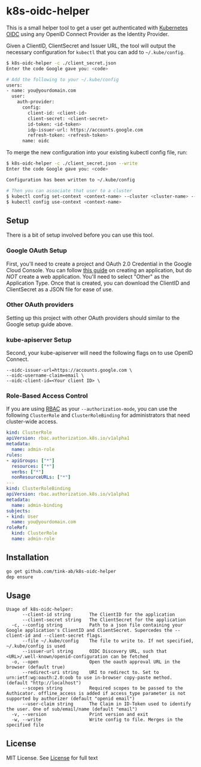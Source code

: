 # k8s-oidc-helper

This is a small helper tool to get a user get authenticated with
[Kubernetes OIDC](http://kubernetes.io/docs/admin/authentication/) using any OpenID Connect Provider
as the Identity Provider.

Given a ClientID, ClientSecret and Issuer URL, the tool will output the necessary
configuration for `kubectl` that you can add to `~/.kube/config`.

```bash
$ k8s-oidc-helper -c ./client_secret.json
Enter the code Google gave you: <code>

# Add the following to your ~/.kube/config
users:
- name: you@yourdomain.com
  user:
    auth-provider:
      config:
        client-id: <client-id>
        client-secret: <client-secret>
        id-token: <id-token>
        idp-issuer-url: https://accounts.google.com
        refresh-token: <refresh-token>
      name: oidc
```

To merge the new configuration into your existing kubectl config file, run:

```bash
$ k8s-oidc-helper -c ./client_secret.json --write
Enter the code Google gave you: <code>

Configuration has been written to ~/.kube/config

# Then you can associate that user to a cluster
$ kubectl config set-context <context-name> --cluster <cluster-name> --user <you@yourdomain.com>
$ kubectl config use-context <context-name>
```

## Setup

There is a bit of setup involved before you can use this tool.

### Google OAuth Setup

First, you'll need to create a project and OAuth 2.0 Credential in the Google
Cloud Console. You can follow [this guide](https://developers.google.com/identity/sign-in/web/devconsole-project)
on creating an application, but do *NOT* create a web application. You'll need
to select "Other" as the Application Type. Once that is created, you can
download the ClientID and ClientSecret as a JSON file for ease of use.

### Other OAuth providers

Setting up this project with other OAuth providers should similar to the Google setup guide above.

### kube-apiserver Setup

Second, your kube-apiserver will need the following flags on to use OpenID Connect.

```
--oidc-issuer-url=https://accounts.google.com \
--oidc-username-claim=email \
--oidc-client-id=<Your client ID> \
```

### Role-Based Access Control

If you are using [RBAC](http://kubernetes.io/docs/admin/authorization/) as your
`--authorization-mode`, you can use the following `ClusterRole` and
`ClusterRoleBinding` for administrators that need cluster-wide access.

```yaml
kind: ClusterRole
apiVersion: rbac.authorization.k8s.io/v1alpha1
metadata:
  name: admin-role
rules:
- apiGroups: ["*"]
  resources: ["*"]
  verbs: ["*"]
  nonResourceURLs: ["*"]
---
kind: ClusterRoleBinding
apiVersion: rbac.authorization.k8s.io/v1alpha1
metadata:
  name: admin-binding
subjects:
- kind: User
  name: you@yourdomain.com
roleRef:
  kind: ClusterRole
  name: admin-role
```

## Installation

```bash
go get github.com/tink-ab/k8s-oidc-helper
dep ensure
```

## Usage

```
Usage of k8s-oidc-helper:
      --client-id string       The ClientID for the application
      --client-secret string   The ClientSecret for the application
  -c, --config string          Path to a json file containing your Google application's ClientID and ClientSecret. Supercedes the --client-id and --client-secret flags.
      --file ~/.kube/config    The file to write to. If not specified, ~/.kube/config is used
      --issuer-url string      OIDC Discovery URL, such that <URL>/.well-known/openid-configuration can be fetched
  -o, --open                   Open the oauth approval URL in the browser (default true)
      --redirect-uri string    URI to redirect to. Set to urn:ietf:wg:oauth:2.0:oob to use in-browser copy-paste method. (default "http://localhost")
      --scopes string          Required scopes to be passed to the Authicator. offline_access is added if access_type parameter is not supported by authorizer (default "openid email")
      --user-claim string      The Claim in ID-Token used to identify the user. One of sub/email/name (default "email")
  -v, --version                Print version and exit
  -w, --write                  Write config to file. Merges in the specified file
```

## License

MIT License. See [License](/LICENSE) for full text

